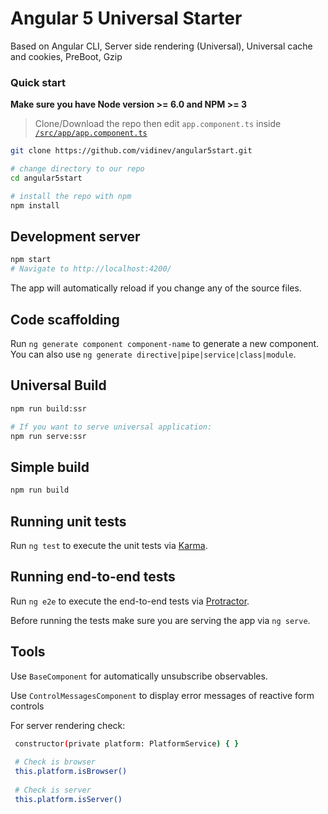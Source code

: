 # Angular 5 Universal Starter

Based on Angular CLI, Server side rendering (Universal), Universal cache and cookies, PreBoot, Gzip

### Quick start
**Make sure you have Node version >= 6.0 and NPM >= 3**
> Clone/Download the repo then edit `app.component.ts` inside [`/src/app/app.component.ts`](/src/app/app.component.ts)

```bash
git clone https://github.com/vidinev/angular5start.git

# change directory to our repo
cd angular5start

# install the repo with npm
npm install
```

## Development server

```bash
npm start
# Navigate to http://localhost:4200/
```

The app will automatically reload if you change any of the source files.

## Code scaffolding

Run `ng generate component component-name` to generate a new component. You can also use `ng generate directive|pipe|service|class|module`.

## Universal Build
```bash
npm run build:ssr

# If you want to serve universal application:
npm run serve:ssr
```
## Simple build
```bash
npm run build
```

## Running unit tests

Run `ng test` to execute the unit tests via [Karma](https://karma-runner.github.io).

## Running end-to-end tests

Run `ng e2e` to execute the end-to-end tests via [Protractor](http://www.protractortest.org/).

Before running the tests make sure you are serving the app via `ng serve`.

## Tools
Use `BaseComponent` for automatically unsubscribe observables.

Use `ControlMessagesComponent` to display error messages of reactive form controls 

For server rendering check:
 ```bash
  constructor(private platform: PlatformService) { }
  
  # Check is browser
  this.platform.isBrowser()
  
  # Check is server
  this.platform.isServer()
 ```

